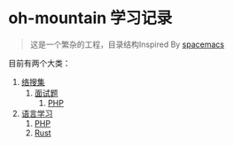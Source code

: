 # oh-mountain 学习记录 #
> 这是一个繁杂的工程，目录结构Inspired By [spacemacs](https://github.com/syl20bnr/spacemacs)

目前有两个大类：
1. [络搜集](collection+/)
    1. [面试题](collection+/interview)
        1. [PHP](collection+/interview/PHP)
2. [语言学习](lang+)
    1. [PHP](lang+/PHP)
    2. [Rust](lang+/Rust)
